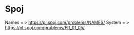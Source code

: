 # Spoj
Names = > https://pl.spoj.com/problems/NAMES/
System = > https://pl.spoj.com/problems/FR_01_05/
